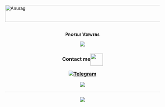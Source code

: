 <img src="https://readme-typing-svg.herokuapp.com?font=Kaushan+Script&size=40&duration=3500&color=447FF7&background=FFFFFF00&center=true&vCenter=true&width=650&height=55&lines=Hey!+It's+MrYKTG+%F0%9F%91%8B%F0%9F%8F%BB;I+am+a+Deploma+Student+%F0%9F%A7%91%F0%9F%8F%BB%E2%80%8D%F0%9F%92%BB;I+am+from+India+%F0%9F%87%AE%F0%9F%87%B3" alt="Anurag" width="650" height="55">

<div align="center">
<br><p align="center"><b>Pʀᴏғɪʟᴇ Vɪᴇᴡᴇʀs</b></p>  
<p align="center"><img align="center" src="https://profile-counter.glitch.me/{MrYKTG}/count.svg"/></p> 

 <h3 align="center">Contact me<img align="center" <img src="https://raw.githubusercontent.com/MartinHeinz/MartinHeinz/master/wave.gif" width="40px">
<p align="center">
<a href="https://t.me/zinan00100_1bot"><img title="Telegram" src="https://img.shields.io/badge/TELEGRAM-blue?style=for-the-badge&logo=telegram"></a>

<p align="center">
<img src="https://github-stats-alpha.vercel.app/api/?username=MrYKTG&cc=000&tc=00ff00&ic=fff000&bc=fff" align="center">
</p>    

<hr></hr>  
    
<img src="https://github.com/SP-XD/SP-XD/blob/main/images/dino_rounded.gif?raw=true" href="https://github.com/yedhukrishnanu19"/>



</div>
